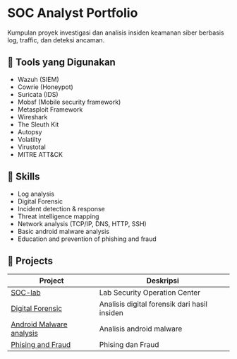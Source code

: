 # SOC Analyst Portfolio

Kumpulan proyek investigasi dan analisis insiden keamanan siber berbasis log, traffic, dan deteksi ancaman.

## 🔧 Tools yang Digunakan
- Wazuh (SIEM)
- Cowrie (Honeypot)
- Suricata (IDS)
- Mobsf (Mobile security framework)
- Metasploit Framework
- Wireshark
- The Sleuth Kit
- Autopsy
- Volatilty
- Virustotal
- MITRE ATT&CK

## 🧠 Skills
- Log analysis
- Digital Forensic
- Incident detection & response
- Threat intelligence mapping
- Network analysis (TCP/IP, DNS, HTTP, SSH)
- Basic android malware analysis 
- Education and prevention of phishing and fraud

## 📂 Projects
| Project | Deskripsi
|----------|------------|
| [SOC-lab](01-soc-lab) | Lab Security Operation Center
| [Digital Forensic](02-digital-forensic) | Analisis digital forensik dari hasil insiden
| [Android Malware analysis](03-android-malware-analysis) | Analisis android malware
| [Phising and Fraud](04-phising-and-fraud) | Phising dan Fraud
